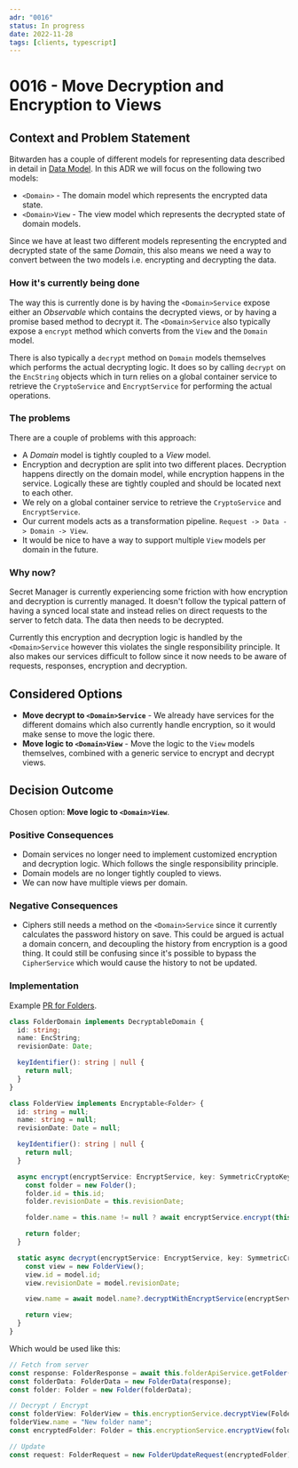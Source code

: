 ```yaml
---
adr: "0016"
status: In progress
date: 2022-11-28
tags: [clients, typescript]
---
```


# 0016 - Move Decryption and Encryption to Views

## Context and Problem Statement

Bitwarden has a couple of different models for representing data described in detail in
[Data Model](../clients/data-model.md). In this ADR we will focus on the following two models:

- `<Domain>` - The domain model which represents the encrypted data state.
- `<Domain>View` - The view model which represents the decrypted state of domain models.

Since we have at least two different models representing the encrypted and decrypted state of the
same _Domain_, this also means we need a way to convert between the two models i.e. encrypting and
decrypting the data.

### How it's currently being done

The way this is currently done is by having the `<Domain>Service` expose either an _Observable_
which contains the decrypted views, or by having a promise based method to decrypt it. The
`<Domain>Service` also typically expose a `encrypt` method which converts from the `View` and the
`Domain` model.

There is also typically a `decrypt` method on `Domain` models themselves which performs the actual
decrypting logic. It does so by calling `decrypt` on the `EncString` objects which in turn relies on
a global container service to retrieve the `CryptoService` and `EncryptService` for performing the
actual operations.

### The problems

There are a couple of problems with this approach:

- A _Domain_ model is tightly coupled to a _View_ model.
- Encryption and decryption are split into two different places. Decryption happens directly on the
  domain model, while encryption happens in the service. Logically these are tightly coupled and
  should be located next to each other.
- We rely on a global container service to retrieve the `CryptoService` and `EncryptService`.
- Our current models acts as a transformation pipeline. `Request -> Data -> Domain -> View`.
- It would be nice to have a way to support multiple `View` models per domain in the future.

### Why now?

Secret Manager is currently experiencing some friction with how encryption and decryption is
currently managed. It doesn't follow the typical pattern of having a synced local state and instead
relies on direct requests to the server to fetch data. The data then needs to be decrypted.

Currently this encryption and decryption logic is handled by the `<Domain>Service` however this
violates the single responsibility principle. It also makes our services difficult to follow since
it now needs to be aware of requests, responses, encryption and decryption.

## Considered Options

- **Move decrypt to `<Domain>Service`** - We already have services for the different domains which
  also currently handle encryption, so it would make sense to move the logic there.
- **Move logic to `<Domain>View`** - Move the logic to the `View` models themselves, combined with a
  generic service to encrypt and decrypt views.

## Decision Outcome

Chosen option: **Move logic to `<Domain>View`**.

### Positive Consequences

- Domain services no longer need to implement customized encryption and decryption logic. Which
  follows the single responsibility principle.
- Domain models are no longer tightly coupled to views.
- We can now have multiple views per domain.

### Negative Consequences

- Ciphers still needs a method on the `<Domain>Service` since it currently calculates the password
  history on save. This could be argued is actual a domain concern, and decoupling the history from
  encryption is a good thing. It could still be confusing since it's possible to bypass the
  `CipherService` which would cause the history to not be updated.

### Implementation

Example [PR for Folders](https://github.com/bitwarden/clients/pull/3732).

```ts
class FolderDomain implements DecryptableDomain {
  id: string;
  name: EncString;
  revisionDate: Date;

  keyIdentifier(): string | null {
    return null;
  }
}

class FolderView implements Encryptable<Folder> {
  id: string = null;
  name: string = null;
  revisionDate: Date = null;

  keyIdentifier(): string | null {
    return null;
  }

  async encrypt(encryptService: EncryptService, key: SymmetricCryptoKey): Promise<Folder> {
    const folder = new Folder();
    folder.id = this.id;
    folder.revisionDate = this.revisionDate;

    folder.name = this.name != null ? await encryptService.encrypt(this.name, key) : null;

    return folder;
  }

  static async decrypt(encryptService: EncryptService, key: SymmetricCryptoKey, model: Folder) {
    const view = new FolderView();
    view.id = model.id;
    view.revisionDate = model.revisionDate;

    view.name = await model.name?.decryptWithEncryptService(encryptService, key);

    return view;
  }
}
```

Which would be used like this:

```ts
// Fetch from server
const response: FolderResponse = await this.folderApiService.getFolder(id);
const folderData: FolderData = new FolderData(response);
const folder: Folder = new Folder(folderData);

// Decrypt / Encrypt
const folderView: FolderView = this.encryptionService.decryptView(FolderView, folder, key);
folderView.name = "New folder name";
const encryptedFolder: Folder = this.encryptionService.encryptView(folderView, key);

// Update
const request: FolderRequest = new FolderUpdateRequest(encryptedFolder);
```
